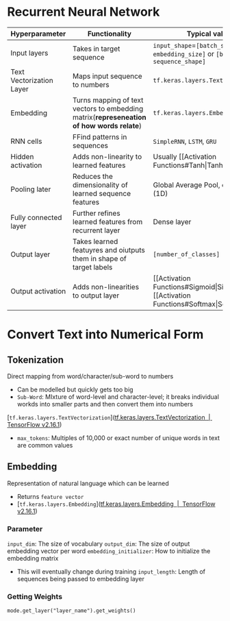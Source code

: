 # Recurrent Neural Network

| Hyperparameter           | Functionality                                                                             | Typical values                                                                         |
| ------------------------ | ----------------------------------------------------------------------------------------- | -------------------------------------------------------------------------------------- |
| Input layers             | Takes in target sequence                                                                  | `input_shape`=`[batch_size, embedding_size]` or `[batch_size, sequence_shape]`         |
| Text Vectorization Layer | Maps input sequence to numbers                                                            | `tf.keras.layers.TextVectorization`                                                    |
| Embedding                | Turns mapping of text vectors to embedding matrix(**represeneation of how words relate**) | `tf.keras.layers.Embedding`                                                            |
| RNN cells                | FFind patterns in sequences                                                               | `SimpleRNN`, `LSTM`, `GRU`                                                             |
| Hidden activation        | Adds non-linearity to learned features                                                    | Usually [[Activation Functions#Tanh\|Tanh]]                                            |
| Pooling later            | Reduces the dimensionality of learned sequence features                                   | Global Average Pool, or Max Pool (1D)                                                  |
| Fully connected layer    | Further refines learned features from recurrent layer                                     | Dense layer                                                                            |
| Output layer             | Takes learned featuyres and oiutputs them in shape of target labels                       | `[number_of_classes]`                                                                  |
| Output activation        | Adds non-linearities to output layer                                                      | [[Activation Functions#Sigmoid\|Sigmoid]] or [[Activation Functions#Softmax\|Softmax]] |

# Convert Text into Numerical Form

## Tokenization
Direct mapping from word/character/sub-word to numbers
- Can be modelled but quickly gets too big
- `Sub-Word`: MIxture of word-level and character-level; it breaks individual workds into smaller parts and then convert them into numbers

[`tf.keras.layers.TextVectorization`]([tf.keras.layers.TextVectorization  |  TensorFlow v2.16.1](https://www.tensorflow.org/api_docs/python/tf/keras/layers/TextVectorization))
- `max_tokens`: Multiples of 10,000 or exact number of unique words in text are common values

## Embedding
Representation of natural language which can be learned
- Returns `feature vector`
- [`tf.keras.layers.Embedding`]([tf.keras.layers.Embedding  |  TensorFlow v2.16.1](https://www.tensorflow.org/api_docs/python/tf/keras/layers/Embedding))

### Parameter
`input_dim`: The size of vocabulary
`output_dim`: The size of output embedding vector per word
`embedding_initializer`: How to initialize the embedding matrix
- This will eventually change during training
`input_length`: Length of sequences being passed to embedding layer

### Getting Weights
`mode.get_layer("layer_name").get_weights()`